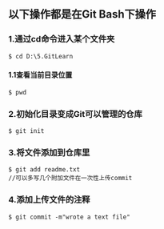 ## 以下操作都是在Git Bash下操作

### 1.通过cd命令进入某个文件夹

```
$ cd D:\5.GitLearn
```

#### 1.1查看当前目录位置

```
$ pwd
```

### 2.初始化目录变成Git可以管理的仓库

```
$ git init
```

### 3.将文件添加到仓库里

```
$ git add readme.txt
//可以多写几个附加文件在一次性上传commit
```

### 4.添加上传文件的注释

```
$ git commit -m"wrote a text file"
```


